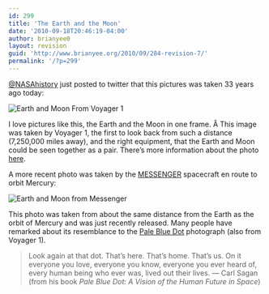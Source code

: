 ```yaml
---
id: 299
title: 'The Earth and the Moon'
date: '2010-09-18T20:46:19-04:00'
author: brianyee0
layout: revision
guid: 'http://www.brianyee.org/2010/09/284-revision-7/'
permalink: '/?p=299'
---
```


[@NASAhistory](http://www.twitter.com/NASAhistory) just posted to twitter that this pictures was taken 33 years ago today:

![](https://i0.wp.com/photojournal.jpl.nasa.gov/jpegMod/PIA00013_modest.jpg?resize=342%2C478 "Earth and Moon From Voyager 1")

I love pictures like this, the Earth and the Moon in one frame. Â This image was taken by Voyager 1, the first to look back from such a distance (7,250,000 miles away), and the right equipment, that the Earth and Moon could be seen together as a pair. There’s more information about the photo [here](http://visibleearth.nasa.gov/view_rec.php?id=546).

A more recent photo was taken by the [MESSENGER](http://en.wikipedia.org/wiki/MESSENGER) spacecraft en route to orbit Mercury:

![](https://i0.wp.com/apod.nasa.gov/apod/image/1009/earthmoon_messenger_big.png?resize=428%2C430 "Earth and Moon from Messenger")

This photo was taken from about the same distance from the Earth as the orbit of Mercury and was just recently released. Many people have remarked about its resemblance to the [Pale Blue Dot](http://en.wikipedia.org/wiki/Pale_Blue_Dot) photograph (also from Voyager 1).

> Look again at that dot. That’s here. That’s home. That’s us. On it everyone you love, everyone you know, everyone you ever heard of, every human being who ever was, lived out their lives. — Carl Sagan (from his book *Pale Blue Dot: A Vision of the Human Future in Space*)